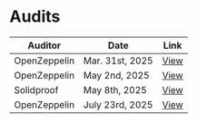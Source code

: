 # Audits

| Auditor       | Date           | Link       |
| ------------- | -------------- | ---------- |
| OpenZeppelin  | Mar. 31st, 2025| [View](https://drive.google.com/file/d/1YFrqrPpDM2eP6KL-3VZ8A6MRe0dvQH91/view)|
| OpenZeppelin  | May 2nd, 2025| [View](https://drive.google.com/file/d/1wsWiT-DCcuGV6HJzc4Ct11hyCZieQqyB/view?usp=sharing)|
| Solidproof  | May 8th, 2025| [View](https://app.solidproof.io/projects/compensator)|
| OpenZeppelin  | July 23rd, 2025| [View](https://drive.google.com/file/d/1Qrr_XX_D4OA59ZKg11JmXSmNV-53D2qf/view?usp=sharing)|